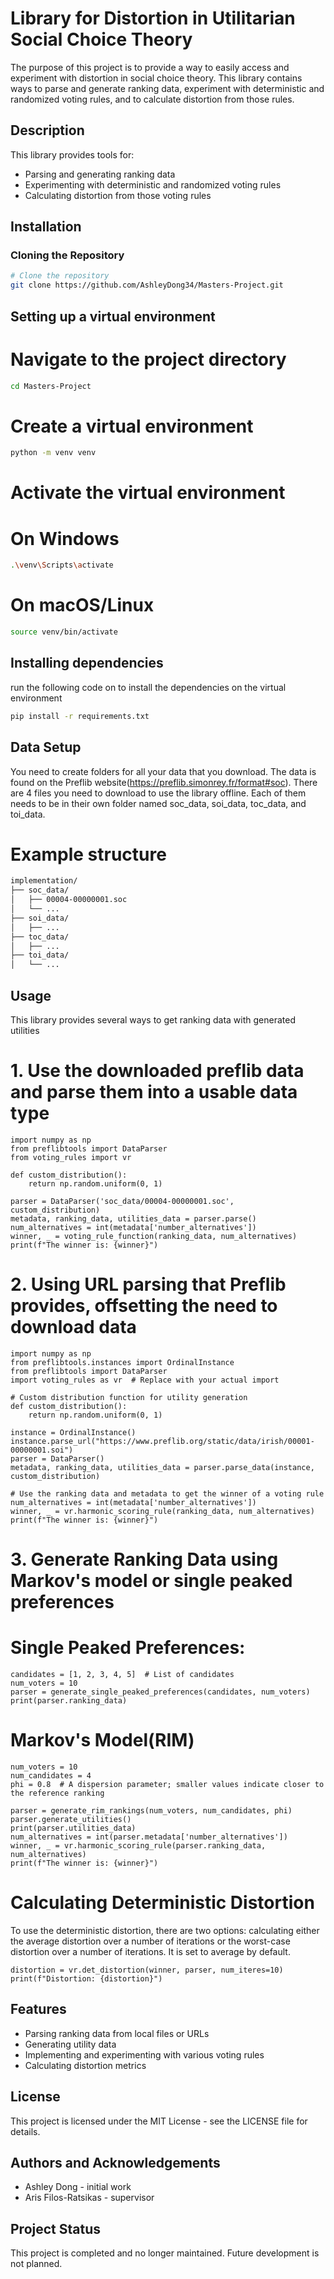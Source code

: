 # Library for Distortion in Utilitarian Social Choice Theory

The purpose of this project is to provide a way to easily access and experiment with distortion in social choice theory. This library contains ways to parse and generate ranking data, experiment with deterministic and randomized voting rules, and to calculate distortion from those rules.

## Description

This library provides tools for:
- Parsing and generating ranking data
- Experimenting with deterministic and randomized voting rules
- Calculating distortion from those voting rules

## Installation

### Cloning the Repository

```sh
# Clone the repository
git clone https://github.com/AshleyDong34/Masters-Project.git
```


## Setting up a virtual environment

# Navigate to the project directory
```sh
cd Masters-Project
```
# Create a virtual environment
```sh
python -m venv venv
```
# Activate the virtual environment
# On Windows
```sh
.\venv\Scripts\activate
```
# On macOS/Linux
```sh
source venv/bin/activate
```

## Installing dependencies

run the following code on to install the dependencies on the virtual environment
```sh
pip install -r requirements.txt
```

## Data Setup

You need to create folders for all your data that you download. The data is found on the Preflib website(https://preflib.simonrey.fr/format#soc). There are 4 files you need to download to use the library offline. Each of them needs to be in their own folder named soc_data, soi_data, toc_data, and toi_data.

# Example structure
```sh
implementation/
├── soc_data/
│   ├── 00004-00000001.soc
│   └── ...
├── soi_data/
│   ├── ...
├── toc_data/
│   ├── ...
├── toi_data/
│   └── ...
```

## Usage

This library provides several ways to get ranking data with generated utilities

# 1. Use the downloaded preflib data and parse them into a usable data type

```
import numpy as np
from preflibtools import DataParser
from voting_rules import vr  

def custom_distribution():
    return np.random.uniform(0, 1)

parser = DataParser('soc_data/00004-00000001.soc', custom_distribution)
metadata, ranking_data, utilities_data = parser.parse()
num_alternatives = int(metadata['number_alternatives'])
winner, _ = voting_rule_function(ranking_data, num_alternatives)
print(f"The winner is: {winner}")
```
# 2. Using URL parsing that Preflib provides, offsetting the need to download data
```
import numpy as np
from preflibtools.instances import OrdinalInstance
from preflibtools import DataParser
import voting_rules as vr  # Replace with your actual import

# Custom distribution function for utility generation
def custom_distribution():
    return np.random.uniform(0, 1)

instance = OrdinalInstance()
instance.parse_url("https://www.preflib.org/static/data/irish/00001-00000001.soi")
parser = DataParser()
metadata, ranking_data, utilities_data = parser.parse_data(instance, custom_distribution)

# Use the ranking data and metadata to get the winner of a voting rule
num_alternatives = int(metadata['number_alternatives'])
winner, _ = vr.harmonic_scoring_rule(ranking_data, num_alternatives)
print(f"The winner is: {winner}")
```
# 3. Generate Ranking Data using Markov's model or single peaked preferences

# Single Peaked Preferences:
```
candidates = [1, 2, 3, 4, 5]  # List of candidates
num_voters = 10
parser = generate_single_peaked_preferences(candidates, num_voters)
print(parser.ranking_data)
```
# Markov's Model(RIM)
```
num_voters = 10
num_candidates = 4
phi = 0.8  # A dispersion parameter; smaller values indicate closer to the reference ranking

parser = generate_rim_rankings(num_voters, num_candidates, phi)
parser.generate_utilities()
print(parser.utilities_data)
num_alternatives = int(parser.metadata['number_alternatives'])
winner, _ = vr.harmonic_scoring_rule(parser.ranking_data, num_alternatives)
print(f"The winner is: {winner}")
```
# Calculating Deterministic Distortion

To use the deterministic distortion, there are two options: calculating either the average distortion over a number of iterations or the worst-case distortion over a number of iterations. It is set to average by default.
```
distortion = vr.det_distortion(winner, parser, num_iteres=10)
print(f"Distortion: {distortion}")
```

## Features

- Parsing ranking data from local files or URLs
- Generating utility data
- Implementing and experimenting with various voting rules
- Calculating distortion metrics

## License
This project is licensed under the MIT License - see the LICENSE file for details.

## Authors and Acknowledgements

- Ashley Dong - initial work
- Aris Filos-Ratsikas - supervisor

## Project Status

This project is completed and no longer maintained. Future development is not planned. 


